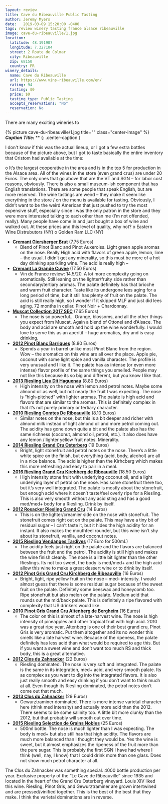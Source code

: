 ```yaml
---
layout: review
title: Cave du Ribeauville Public Tasting
author: Jeremy Myers
date:   2019-03-09 15:20:00 -0400
tags: review winery tasting france alsace ribeauville
image: cave-du-ribeauville/1.jpg
location:
  latitude: 48.191907
  longitude: 7.327104
  street: 2 Route de Colmar
  city: Ribeauville
  zip: 68150
  country: FR
winery_details:
  name: Cave du Ribeauville
  url: https://www.vins-ribeauville.com/en/
  rating: 94
  tasting: $0
  price: $0
  tasting_type: Public Tasting
  accepts_reservations: "No"
  reservation: No
---
```

There are many exciting wineries to 

{% picture cave-du-ribeauville/1.jpg title="" class="center-image" %}
***Caption Title:*** **
{: .center-caption }

I don't know if this was the actual lineup, or I got a few extra bottles because of the picture above, but I got to taste basically the entire inventory that Cristom had available at the time:

o	It’s the largest cooperative in the area and is in the top 5 for production in the Alsace area.  All of the wines in the store (even grand crus) are under 20 Euros.  The only ones that go above that are the VT and SGN – for labor cost reasons, obviously.  There is also a small museum-ish component that has English translations.  There are some people that speak English, but are more reserved.  The wine tastings are weird – they make it seem like everything in the store / on the menu is available for tasting.  Obviously, I didn’t want to be the weird American that just pushed to try the most expensive stuff, especially since I was the only patron in the store and they were more interested talking to each other than me (I’m not offended, really).  Many people have come in and just bought a box of wine and walked out.  At these prices and this level of quality, why not?
o	Eastern Wine Distrubutors (NY)
o	Golden Ram LLC (NY)


* [**Cremant Giersberger Brut**]() (7.75 Euros)
  * Blend of Pinot Blanc and Pinot Auxeroiss.  Light green apple aromas on the nose.  Really High acid with flavors of green apple, lemon, lime – the usual.  I didn’t get any minerality, so this must be more of a hot day drinking sparkling wine.  The acid is really high –
* [**Cremant La Grande Cuvee**]() (17.50 Euros)
  * Vin de France review: 14.5/20.  A lot more complexity going on aromatically.  Still leaning on the lighter/fruity side rather than secondary/tertiary aromas.  The palate definitely has that brioche and warm fruit character.  Taste like its undergone lees aging for a long period of time, but it still has plenty of fruit on the palate.  The acid is still really high, so I wonder if it skipped MLF and just did lees aging.  72 months in cellar.  Pinot Noir + Chardonnay.
* [**Muscat Collection 2017 SEC**]() (7.65 Euros)
  * The nose is so powerful…  Orange, blossoms, and all the other things you expect from Muscat.  Again a blend of Ottonel and d’Alsace.  The body and acid are smooth and hold up the wine wonderfully.  I would love to serve this as an aperitif – huge aromatics, dry and is easy drinking.
* [**2012 Pinot Blanc Barriques**]() (8.80 Euros)
  * Spends a year in barrel unlike most Pinot Blanc from the region.  Wow – the aromatics on this wine are all over the place.  Apple pie, coconut with some light spice and vanilla character.  The profile is very unusual and I like it.  The palate has as intense (or even more intense) flavor profile of the same things you smelled.  People may not like this because its so big and different, but you know I like that.
* [**2013 Riesling Lieu Dit Haguenau**]() (8.80 Euros)
  * High intensity on the nose with lemon and petrol notes.  Maybe some almond oil as well, but not nearly the fruit I was expecting.  The nose is “high-pitched” with lighter aromas.  The palate is high acid and flavors that are similar to the aromas.  This is definitely complex in that it’s not purely primary or tertiary character.
* [**2010 Riesling Comtes De Ribeauville**]() (8.10 Euros)
  * Similar notes on the nose, but this is a bit deeper and richer with almond milk instead of light almond oil and more petrol coming out.  The acidity has gone down quite a bit and the palate also has the same richness (coconut, almond oil, petrol, etc.).  It also does have any lemon / lighter yellow fruit notes.  Minerality.
* [**2014 Riesling Grand Cru Osterberg**]() (19 Euros)
  * Bright, light stonefruit and petrol notes on the nose.  There’s a little white spice on the finish, but everything (acid, body, alcohol) are all in a nice balance.  The acid is higher than the Kirhcberg which makes this more refreshing and easy to pair in a meal.
* [**2016 Riesling Grand Cru Kirchberg de Ribeauville**]() (18.50 Euros)
  * High intensity stone fruit with underlying coconut oil, and a light underlying layer of petrol on the nose.  Has some stonefruit there too, but it’s very well integrated.  The palate is mostly about the stonefruit, but enough acid where it doesn’t taste/feel overly ripe for a Riesling.  This is also very smooth without any acid sting and has a good med/med+ body for a Riesling.  Drink by itself.
* [**2012 Rosacker Riesling Grand Cru**]() (14 Euros)
  * This is on the lighter/creamier side on the nose with stonefruit.  The stonefruit comes right out on the palate.  This may have a tiny bit of residual sugar – I can’t taste it, but it hides the high acidity for an instant.  It also makes the mouthfeel rounder, but this wine isn’t shy about its stonefruit, vanilla, and coconut notes.
* [**2015 Riesling Vendanges Tardives**]() (17 Euro for 500mL)
  * The acidity feels just right on the palate and the flavors are balanced between the fruit and the petrol.  The acidity is still high and makes the wine finish cleanly.  The nose is a little bit lighter than the other Rieslings.  Its not too sweet, the body is med/med+ and the high acid allow this wine to make a great dessert wine or to drink by itself.
* [**2012 Pinot Gris Grand Cru Kirchberg de Ribeauville**]() (16 Euros)
  * Bright, light, ripe yellow fruit on the nose – med- intensity.  I would almost guess that there is some residual sugar because of the sweet fruit on the palate.  Definitely some beeswax and honeycomb too.  Ripe stonefruit but also melon on the palate.  Medium acid that rounds out the mid/back palate.  This is definitely a ripe flavored with complexity that US drinkers would like.
* [**2010 Pinot Gris Grand Cru Altenberg de Bergheim**]() (16 Euros)
  * The color on this is almost of a late-harvest wine.  The nose is high intensity of pineapples and other tropical fruit with high acid.  2010 was a great ripe year, Altenberg is one of their best grand cru, Pinot Gris is very aromatic.  Put them altogether and its no wonder this smells like a late harvest wine.  Because of the ripeness, the palate definitely has less acid than what would be required to age this.  But if you want a sweet wine and don’t want too much RS and thick body, this is a great alternative.
* [**2012 Clos du Zahnacker**]() (22 Euros)
  * Riesling dominated.  The nose is very soft and integrated.  The palate is the same in its integration, med+ acid, and very smooth palate.  Its as complex as you want to dig into the integrated flavors.  It is also just really smooth and easy drinking if you don’t want to think much at all.  Even though its Riesling dominated, the petrol notes don’t come out that much.
* [**2013 Clos du Zahnacker**]() (29 Euros)
  * Gewurztraminer dominated.  There is more intense varietal character here (think med intensity) and actually more acid than the 2012.  There seems to be some salinity too.  A little bit more clunky than the 2012, but that probably will smooth out over time.
* [**2015 Riesling Selection de Grains Nobles**]() (25 Euros)
  * 500ml bottle.  The nose is much lighter than I was expecting.  The body is med+ but also still has that high acidity.  The flavors are much more balanced than I thought they would be.  Yes the wine is sweet, but it almost emphasizes the ripeness of the fruit more than the pure sugar.  This is probably the first SGN I have had where I think (well, nay, I know) that I could drink more than one glass.  Does not show much petrol character at all.

The Clos du Zahnacker was something special.  4000 bottle production per year.  Exclusive property of the “Le Cave de Ribeauville” since 1935 and located in the heart of the Grand Cru Osterberg vineyard.  Louis XIV liked this wine.  Riesling, Pinot Gris, and Gewurztraminer are grown intertwined and are pressed/vinified together.  This is the best of the best that they make.  I think the varietal dominations are in reverse.
